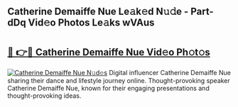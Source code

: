 ## Catherine Demaiffe Nue Le𝚊k𝚎d N𝚞𝚍e - Part-dDq Vid𝚎o Photos Le𝚊ks wVAus

# <h2><a href="http://fbasx94.evod.top/?m=Catherine+Demaiffe+Nue">🔗 👉🔴 Catherine Demaiffe Nue Vid𝚎o Ph𝚘t𝚘s</a></h2>

[![Catherine Demaiffe Nue N𝚞d𝚎s](https://i.imgur.com/8V9OHl7.gif)](http://fbasx94.evod.top/?m=Catherine+Demaiffe+Nue)
Digital influencer Catherine Demaiffe Nue sharing their dance and lifestyle journey online. Thought-provoking speaker Catherine Demaiffe Nue, known for their engaging presentations and thought-provoking ideas. 
